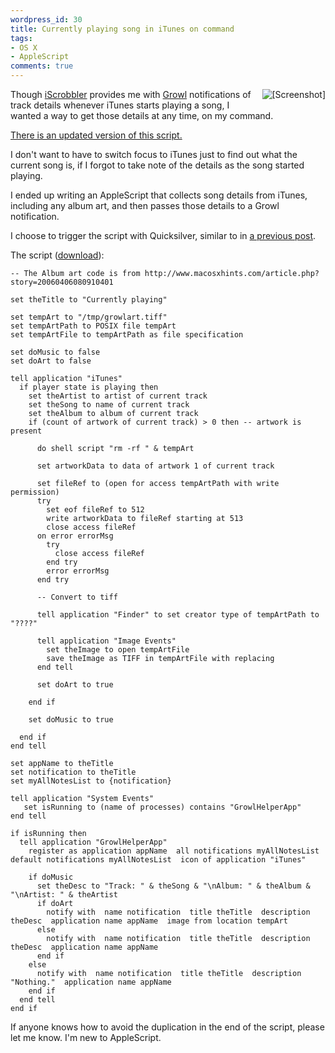 ```yaml
---
wordpress_id: 30
title: Currently playing song in iTunes on command
tags:
- OS X
- AppleScript
comments: true
---
```

<img src="https://henrik.nyh.se/uploads/currentlyplaying.png" alt="[Screenshot]" style="float:right;padding:0 0 0.2em 0.8em;" />

Though <a href="http://www.macupdate.com/info.php/id/11273">iScrobbler</a> provides me with <a href="http://www.growl.info">Growl</a> notifications of track details whenever iTunes starts playing a song, I wanted a way to get those details at any time, on my command.

<!--more-->

<p class="updated"><a href="https://henrik.nyh.se/2006/08/re-currently-playing-song-in-itunes-on-command/">There is an updated version of this script.</a></p>

I don't want to have to switch focus to iTunes just to find out what the current song is, if I forgot to take note of the details as the song started playing.

I ended up writing an AppleScript that collects song details from iTunes, including any album art, and then passes those details to a Growl notification.

I choose to trigger the script with Quicksilver, similar to in <a href="https://henrik.nyh.se/2006/07/batch-open-urls-from-clipboard/">a previous post</a>.

The script (<a href="https://henrik.nyh.se/uploads/Currently%20playing.scpt">download</a>):

``` applescript
-- The Album art code is from http://www.macosxhints.com/article.php?story=20060406080910401

set theTitle to "Currently playing"

set tempArt to "/tmp/growlart.tiff"
set tempArtPath to POSIX file tempArt
set tempArtFile to tempArtPath as file specification

set doMusic to false
set doArt to false

tell application "iTunes"
  if player state is playing then
    set theArtist to artist of current track
    set theSong to name of current track
    set theAlbum to album of current track
    if (count of artwork of current track) > 0 then -- artwork is present

      do shell script "rm -rf " & tempArt

      set artworkData to data of artwork 1 of current track

      set fileRef to (open for access tempArtPath with write permission)
      try
        set eof fileRef to 512
        write artworkData to fileRef starting at 513
        close access fileRef
      on error errorMsg
        try
          close access fileRef
        end try
        error errorMsg
      end try

      -- Convert to tiff

      tell application "Finder" to set creator type of tempArtPath to "????"

      tell application "Image Events"
        set theImage to open tempArtFile
        save theImage as TIFF in tempArtFile with replacing
      end tell

      set doArt to true

    end if

    set doMusic to true

  end if
end tell

set appName to theTitle
set notification to theTitle
set myAllNotesList to {notification}

tell application "System Events"
   set isRunning to (name of processes) contains "GrowlHelperApp"
end tell

if isRunning then
  tell application "GrowlHelperApp"
    register as application appName  all notifications myAllNotesList  default notifications myAllNotesList  icon of application "iTunes"

    if doMusic
      set theDesc to "Track: " & theSong & "\nAlbum: " & theAlbum & "\nArtist: " & theArtist
      if doArt
        notify with  name notification  title theTitle  description theDesc  application name appName  image from location tempArt
      else
        notify with  name notification  title theTitle  description theDesc  application name appName
      end if
    else
      notify with  name notification  title theTitle  description "Nothing."  application name appName
    end if
  end tell
end if
```
If anyone knows how to avoid the duplication in the end of the script, please let me know. I'm new to AppleScript.
